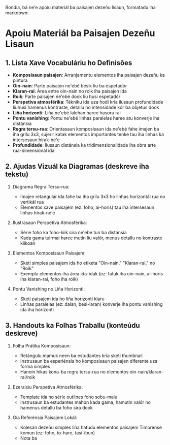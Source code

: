 Bondia, bá ne'e apoiu materiál ba paisajen dezeñu lisaun, formatadu iha markdown:

# Apoiu Materiál ba Paisajen Dezeñu Lisaun  

## 1. Lista Xave Vocabuláriu ho Definisões

- **Komposisaun paisajen**: Arranjamentu elementos iha paisajen dezeñu ka pintura
- **Oin-nain**: Parte paisajen ne'ebé besik liu ba espetadór  
- **Klaran-rai**: Área entre oin-nain no roik iha paisajen ida
- **Roik**: Parte paisajen ne'ebé dook liu husi espetadór
- **Perspetiva atmosférika**: Tékniku ida uza hodi kria ilusaun profundidade liuhusi hamenus kontraste, detallu no intensidade kór ba objetus dook
- **Liña horizonti**: Liña ne'ebé lalehan haree hasoru rai
- **Pontu vanishing**: Pontu ne'ebé linhas paralelas haree atu konverje iha distánsia
- **Regra tersu-rua**: Orientasaun komposisaun ida ne'ebé fahe imajen ba iha grilu 3x3, sujerir katak elementos importantes tenke tau iha linhas ka intersesaun hirak-ne'e  
- **Profundidade**: Ilusaun distánsia ka tridimensionalidade iha obra arte rua-dimensionál ida

## 2. Ajudas Vizuál ka Diagramas (deskreve iha tekstu)

1. Diagrama Regra Tersu-rua:  
   - Imajen retangulár ida fahe ba iha grilu 3x3 ho linhas horizontál rua no vertikál rua
   - Elementos xave paisajem (ez: foho, ai-horis) tau iha intersesaun linhas hirak-ne'e  

2. Ilustrasaun Perspetiva Atmosférika:
   - Série foho ka foho-kiik sira ne'ebé tun ba distánsia  
   - Kada gama tuirmai haree mutin liu valór, menus detallu no kontraste kiikoan

3. Elementos Komposisaun Paisajem:
   - Sketi simples paisajem ida ho etiketa "Oin-nain," "Klaran-rai," no "Roik"  
   - Exemplu elementos iha área ida-idak (ez: fatuk iha oin-nain, ai-horis iha klaran-rai, foho iha roik)  

4. Pontu Vanishing no Liña Horizonti:
   - Sketi paisajem ida ho liña horizonti klaru  
   - Linhas paralelas (ez: dalan, besi-laran) konverje iha pontu vanishing ida iha horizonti  

## 3. Handouts ka Folhas Traballu (konteúdu deskreve)

1. Folha Prátika Komposisaun:
   - Retángulu mamuk neen ba estudantes kria sketi thumbnail  
   - Instrusaun ba esperiénsia ho komposisaun paisajen diferente uza forma simples
   - Hanoin hikas kona-ba regra tersu-rua no elementos oin-nain/klaran-rai/roik  

2. Ezersísiu Perspetiva Atmosférika:
   - Template ida ho série outlines foho sobu-malu  
   - Instrusaun ba estudantes mahon kada gama, hamutin valór no hamenus detallu ba foho sira dook  

3. Gía Referénsia Paisajem Lokál:  
   - Kolesan dezeñu simples liña hatudu elementos paisajem Timorense komun (ez: foho, to-hare, tasi-ibun)  
   - Nota ba